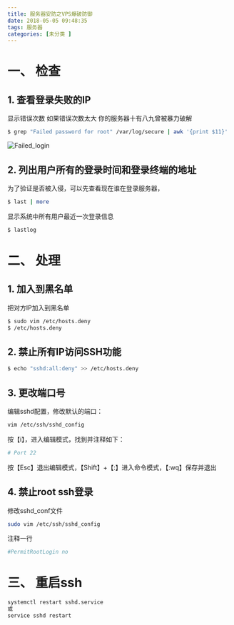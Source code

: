 ```yaml
---
title: 服务器安防之VPS爆破防御
date: 2018-05-05 09:48:35
tags: 服务器
categories: [未分类 ]
---
```


# 一、 检查

## 1. 查看登录失败的IP 

显示错误次数 如果错误次数太大 你的服务器十有八九曾被暴力破解

```bash
$ grep "Failed password for root" /var/log/secure | awk '{print $11}' | sort | uniq -c | sort -nr | more
```

<!-- more -->

![Failed_login](Failed_login.png)

## 2. 列出用户所有的登录时间和登录终端的地址

为了验证是否被入侵，可以先查看现在谁在登录服务器，

```bash
$ last | more
```

显示系统中所有用户最近一次登录信息

```bash
$ lastlog
```

# 二、 处理

## 1. 加入到黑名单

把对方IP加入到黑名单

```bash
$ sudo vim /etc/hosts.deny
$ /etc/hosts.deny
```

## 2. 禁止所有IP访问SSH功能

```bash
$ echo "sshd:all:deny" >> /etc/hosts.deny
```

## 3. 更改端口号

编辑sshd配置，修改默认的端口：

```bash
vim /etc/ssh/sshd_config
```

按【i】，进入编辑模式，找到并注释如下：

```bash
# Port 22
```

按【Esc】退出编辑模式，【Shift】+【:】进入命令模式，【:wq】保存并退出


## 4. 禁止root ssh登录

修改sshd_conf文件

```bash
sudo vim /etc/ssh/sshd_config
```

注释一行

```bash
#PermitRootLogin no
```

# 三、 重启ssh

```bash
systemctl restart sshd.service
或
service sshd restart
```

<!--  
	或尝试
	```bash
	/etc/init.d/ssh restart 
	/etc/init.d/sshd reload
	/etc/init.d/sshd restart 
	```
-->

